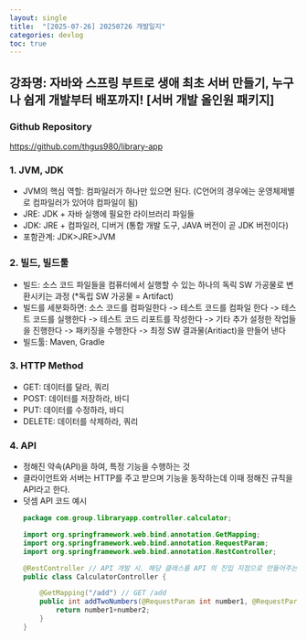 ```yaml
---
layout: single
title:  "[2025-07-26] 20250726 개발일지"
categories: devlog
toc: true
---
```


## 강좌명: 자바와 스프링 부트로 생애 최초 서버 만들기, 누구나 쉽게 개발부터 배포까지! [서버 개발 올인원 패키지]

### Github Repository
https://github.com/thgus980/library-app

### 1. JVM, JDK
- JVM의 핵심 역할: 컴파일러가 하나만 있으면 된다. (C언어의 경우에는 운영체제별로 컴파일러가 있어야 컴파일이 됨)
- JRE: JDK + 자바 실행에 필요한 라이브러리 파일들
- JDK: JRE + 컴파일러, 디버거 (통합 개발 도구, JAVA 버전이 곧 JDK 버전이다)
- 포함관계: JDK>JRE>JVM

### 2. 빌드, 빌드툴
- 빌드: 소스 코드 파일들을 컴퓨터에서 실행할 수 있는 하나의 독릭 SW 가공물로 변환시키는 과정 (*독립 SW 가공물 = Artifact)
- 빌드를 세분화하면: 소스 코드를 컴파일한다 -> 테스트 코드를 컴파일 한다 -> 테스트 코드를 실행한다 -> 테스트 코드 리포트를 작성한다 -> 기타 추가 설정한 작업들을 진행한다 -> 패키징을 수행한다 -> 최정 SW 결과물(Aritiact)을 만들어 낸다
- 빌드툴: Maven, Gradle

### 3. HTTP Method
- GET: 데이터를 달라, 쿼리
- POST: 데이터를 저장하라, 바디
- PUT: 데이터를 수정하라, 바디
- DELETE: 데이터를 삭제하라, 쿼리

### 4. API
- 정해진 약속(API)을 하여, 특정 기능을 수행하는 것
- 클라이언트와 서버는 HTTP를 주고 받으며 기능을 동작하는데 이때 정해진 규칙을 API라고 한다.
- 덧셈 API 코드 예시
    ```java
    package com.group.libraryapp.controller.calculator;

    import org.springframework.web.bind.annotation.GetMapping;
    import org.springframework.web.bind.annotation.RequestParam;
    import org.springframework.web.bind.annotation.RestController;

    @RestController // API 개발 시. 해당 클래스를 API 의 진입 지점으로 만들어주는 것. 주어진 class를 controller(API의 입구)로 등록한다
    public class CalculatorController {

        @GetMapping("/add") // GET /add
        public int addTwoNumbers(@RequestParam int number1, @RequestParam int number2){ // 쿼리를 통해서 number1과 number2를 받기로 했기 때문에 해당 함수에 연결해줄 때는 @RequestParam(주어지는 쿼리를 함수 파라미터에 넣는다)
            return number1+number2;
        }
    }
    ```